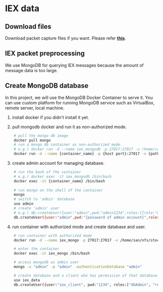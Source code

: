 # IEX data

## Download files

Download packet capture files if you want. Please refer [**this**](./data/README.md).

## IEX packet preprocessing

We use MongoDB for querying IEX messages because the amount of message data is too large.

## Create MongoDB database

In this project, we will use the MongoDB Docker Container to serve it. You can use custom platform for running MongoDB service such as VirtualBox, remote server, local machine.

1. install docker if you didn't install it yet.

2. pull mongodb docker and run it as non-authorized mode.

```bash
    # pull the mongo db image
    docker pull mongo
    # run a mongo db container as non-authorized mode.
    # e.g.) docker run -d --name iex_mongodb -p 27017:27017 -v /home/san/nfs/iex_mongodb:/data/db -d mongo
    docker run -d --name {container_name} -p {host port}:27017 -v {path to host volume}:/data/db -d mongo
```

3. create admin account for managing database.

```bash
    # run the bash of the container
    # e.g.) docker exec -it iex_mongodb /bin/bash
    docker exec -it {container_name} /bin/bash
    
    # run mongo on the shell of the container
    mongo
    # switch to 'admin' database
    use admin
    # create 'admin' user
    # e.g.) db.createUser({user:"admin",pwd:"admin1234",roles:[{role:"userAdminAnyDatabase",db:"admin"}]})
    db.createUser({user:"admin",pwd:"{password of admin account}",roles:[{role:"userAdminAnyDatabase",db:"admin"}]})
```

4. run container with authorized mode and create database and user.

```bash
    # run container with authorized mode
    docker run -d --name iex_mongo -p 27017:27017 -v /home/san/nfs/stock_data/mongodb:/data/db -d mongo -auth

    # enter the container
    docker exec -it iex_mongo /bin/bash

    # access mongodb as admin user
    mongo -u "admin" -p "admin" -authenticationDatabase "admin"

    # create database and a client who has permission of that database.
    use iex_data
    db.createUser({user:"iex_client", pwd:"1234", roles:["dbAdmin", "readWrite"]})
```